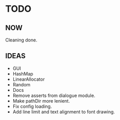 # TODO

## NOW

Cleaning done.

## IDEAS

* GUI
* HashMap
* LinearAllocator
* Random
* Docs
* Remove asserts from dialogue module.
* Make pathDir more lenient.
* Fix config loading.
* Add line limit and text alignment to font drawing.
